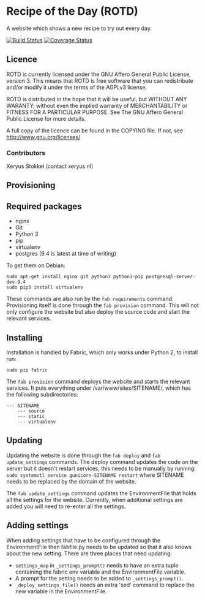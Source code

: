 Recipe of the Day (ROTD)
========================

A website which shows a new recipe to try out every day.

[![Build Status](https://travis-ci.org/XeryusTC/rotd.svg?branch=master)](https://travis-ci.org/XeryusTC/rotd) [![Coverage Status](https://coveralls.io/repos/XeryusTC/rotd/badge.svg?branch=master&service=github)](https://coveralls.io/github/XeryusTC/rotd?branch=master)

Licence
-------

ROTD is currently licensed under the GNU Affero General Public License, version
3. This means that ROTD is free software that you can redistribute and/or
modify it under the terms of the AGPLv3 license.

ROTD is distributed in the hope that it will be useful, but WITHOUT ANY
WARANTY; without even the implied warranty of MERCHANTABILITY or FITNESS FOR A
PARTICULAR PURPOSE. See The GNU Affero General Public License for more details.

A full copy of the licence can be found in the COPYING file. If not, see
<http://www.gnu.org/licenses/>

### Contributors
Xeryus Stokkel (contact <at> xeryus <dot> nl)


Provisioning
------------

## Required packages
* nginx
* Git
* Python 3
* pip
* virtualenv
* postgres (9.4 is latest at time of writing)

To get them on Debian:
```
sudo apt-get install nginx git python3 python3-pip postgresql-server-dev-9.4
sudo pip3 install virtualenv
```
These commands are also run by the `fab requirements` command. Provisioning
itself is done through the `fab provision` command. This will not only
configure the website but also deploy the source code and start the relevant
services.

Installing
----------

Installation is handled by Fabric, which only works under Python 2, to install
run:
```
sudo pip fabric
```

The `fab provision` command deploys the website and starts the relevant
services. It puts everything under /var/www/sites/SITENAME/, which has the
following subdirectories:
```
--- SITENAME
	--- source
	--- static
	--- virtualenv
```

Updating
--------

Updating the website is done through the `fab deploy` and
`fab update_settings` commands. The deploy command updates the code on the
server but it doesn't restart services, this needs to be manually by running:
`sudo systemctl service gunicorn-SITENAME restart` where SITENAME needs to be
replaced by the domain of the website.

The `fab update_settings` command updates the EnvironmentFile that holds all
the settings for the website. Currently, when additional settings are added
you will need to re-enter all the settings.

Adding settings
---------------
When adding settings that have to be configured through the EnvironmentFile
then fabfile.py needs to be updated so that it also knows about the new
setting. There are three places that need updating:
* `settings_map` in `_settings_prompt()` needs to have an extra tuple
  containing the fabric env variable and the EnvironmentFile variable.
* A prompt for the setting needs to be added to `_settings_prompt()`.
* `_deploy_settings_file()` needs an extra 'sed' command to replace the new
  variable in the EnvironmentFile.
